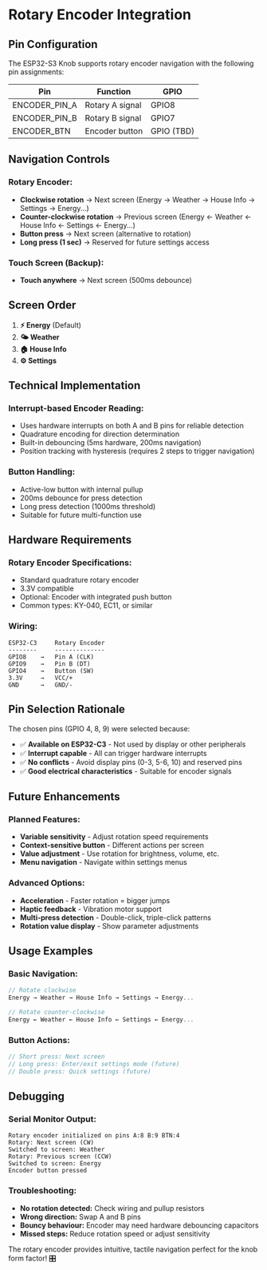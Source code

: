 # Rotary Encoder Integration

## Pin Configuration

The ESP32-S3 Knob supports rotary encoder navigation with the following pin assignments:

| Pin | Function | GPIO |
|-----|----------|------|
| ENCODER_PIN_A | Rotary A signal | GPIO8 |
| ENCODER_PIN_B | Rotary B signal | GPIO7 |
| ENCODER_BTN | Encoder button | GPIO (TBD) |

## Navigation Controls

### **Rotary Encoder:**
- **Clockwise rotation** → Next screen (Energy → Weather → House Info → Settings → Energy...)
- **Counter-clockwise rotation** → Previous screen (Energy ← Weather ← House Info ← Settings ← Energy...)
- **Button press** → Next screen (alternative to rotation)
- **Long press (1 sec)** → Reserved for future settings access

### **Touch Screen (Backup):**
- **Touch anywhere** → Next screen (500ms debounce)

## Screen Order

1. **⚡ Energy** (Default)
2. **🌤️ Weather**
3. **🏠 House Info**
4. **⚙️ Settings**

## Technical Implementation

### **Interrupt-based Encoder Reading:**
- Uses hardware interrupts on both A and B pins for reliable detection
- Quadrature encoding for direction determination
- Built-in debouncing (5ms hardware, 200ms navigation)
- Position tracking with hysteresis (requires 2 steps to trigger navigation)

### **Button Handling:**
- Active-low button with internal pullup
- 200ms debounce for press detection
- Long press detection (1000ms threshold)
- Suitable for future multi-function use

## Hardware Requirements

### **Rotary Encoder Specifications:**
- Standard quadrature rotary encoder
- 3.3V compatible
- Optional: Encoder with integrated push button
- Common types: KY-040, EC11, or similar

### **Wiring:**
```
ESP32-C3     Rotary Encoder
--------     --------------
GPIO8    →   Pin A (CLK)
GPIO9    →   Pin B (DT)
GPIO4    →   Button (SW)
3.3V     →   VCC/+
GND      →   GND/-
```

## Pin Selection Rationale

The chosen pins (GPIO 4, 8, 9) were selected because:
- ✅ **Available on ESP32-C3** - Not used by display or other peripherals
- ✅ **Interrupt capable** - All can trigger hardware interrupts
- ✅ **No conflicts** - Avoid display pins (0-3, 5-6, 10) and reserved pins
- ✅ **Good electrical characteristics** - Suitable for encoder signals

## Future Enhancements

### **Planned Features:**
- **Variable sensitivity** - Adjust rotation speed requirements
- **Context-sensitive button** - Different actions per screen
- **Value adjustment** - Use rotation for brightness, volume, etc.
- **Menu navigation** - Navigate within settings menus

### **Advanced Options:**
- **Acceleration** - Faster rotation = bigger jumps
- **Haptic feedback** - Vibration motor support
- **Multi-press detection** - Double-click, triple-click patterns
- **Rotation value display** - Show parameter adjustments

## Usage Examples

### **Basic Navigation:**
```cpp
// Rotate clockwise
Energy → Weather → House Info → Settings → Energy...

// Rotate counter-clockwise  
Energy ← Weather ← House Info ← Settings ← Energy...
```

### **Button Actions:**
```cpp
// Short press: Next screen
// Long press: Enter/exit settings mode (future)
// Double press: Quick settings (future)
```

## Debugging

### **Serial Monitor Output:**
```
Rotary encoder initialized on pins A:8 B:9 BTN:4
Rotary: Next screen (CW)
Switched to screen: Weather
Rotary: Previous screen (CCW)
Switched to screen: Energy
Encoder button pressed
```

### **Troubleshooting:**
- **No rotation detected:** Check wiring and pullup resistors
- **Wrong direction:** Swap A and B pins
- **Bouncy behaviour:** Encoder may need hardware debouncing capacitors
- **Missed steps:** Reduce rotation speed or adjust sensitivity

The rotary encoder provides intuitive, tactile navigation perfect for the knob form factor! 🎛️
